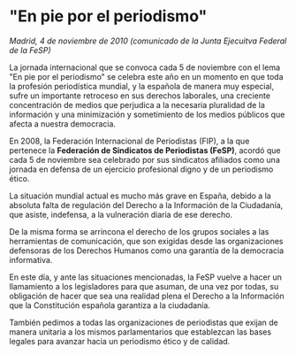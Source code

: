 # "En pie por el periodismo"

*Madrid, 4 de noviembre de 2010 (comunicado de la Junta Ejecuitva Federal de la FeSP)*

La jornada internacional que se convoca cada 5 de noviembre con el lema "En pie por el periodismo" se celebra este año en un momento en que toda la profesión periodística mundial, y la española de manera muy especial, sufre un importante retroceso en sus derechos laborales, una creciente concentración de medios que perjudica a la necesaria pluralidad de la información y una minimización y sometimiento de los medios públicos que afecta a nuestra democracia.

En 2008, la Federación Internacional de Periodistas (FIP), a la que pertenece la **Federación de Sindicatos de Periodistas (FeSP)**, acordó que cada 5 de noviembre sea celebrado por sus sindicatos afiliados como una jornada en defensa de un ejercicio profesional digno y de un periodismo ético.

La situación mundial actual es mucho más grave en España, debido a la absoluta falta de regulación del Derecho a la Información de la Ciudadanía, que asiste, indefensa, a la vulneración diaria de ese derecho.

De la misma forma se arrincona el derecho de los grupos sociales a las herramientas de comunicación, que son exigidas desde las organizaciones defensoras de los Derechos Humanos como una garantía de la democracia informativa.

En este día, y ante las situaciones mencionadas, la FeSP vuelve a hacer un llamamiento a los legisladores para que asuman, de una vez por todas, su obligación de hacer que sea una realidad plena el Derecho a la Información que la Constitución española garantiza a la ciudadanía.

También pedimos a todas las organizaciones de periodistas que exijan de manera unitaria a los mismos parlamentarios que establezcan las bases legales para avanzar hacia un periodismo ético y de calidad.
